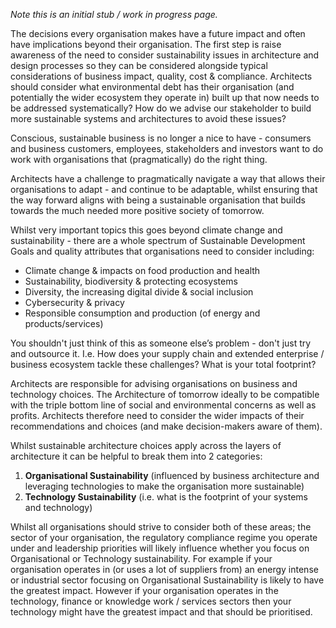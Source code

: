 *Note this is an initial stub / work in progress page.*

The decisions every organisation makes  have a future impact and often have implications beyond their organisation. The first step is raise awareness of the need to consider sustainability issues in architecture and design processes so they can be considered alongside typical considerations of business impact, quality, cost & compliance. Architects should consider what environmental debt has their organisation (and potentially the wider ecosystem they operate in) built up that now needs to be addressed systematically? How do we advise our stakeholder to build more sustainable systems and architectures to avoid these issues?
 

Conscious, sustainable business is no longer a nice to have - consumers and business customers, employees, stakeholders and investors want to do work with organisations that (pragmatically) do the right thing.   

Architects have a challenge to pragmatically navigate a way that allows their organisations to adapt - and continue to be adaptable, whilst ensuring that the way forward aligns with being a sustainable organisation that builds towards the much needed more positive society of tomorrow.

Whilst very important topics this goes beyond climate change and sustainability - there are a whole spectrum of Sustainable Development Goals and quality attributes that organisations need to consider including:

 - Climate change & impacts on food production and health
 - Sustainability, biodiversity & protecting ecosystems
 - Diversity, the increasing digital divide & social inclusion
 - Cybersecurity & privacy
 - Responsible consumption and production (of energy and products/services)

You shouldn't just think of this as someone else’s problem - don't just try and outsource it. I.e. How does your supply chain and extended enterprise / business ecosystem tackle these challenges? What is your total footprint?

Architects are responsible for advising organisations on business and technology choices. The Architecture of tomorrow ideally  to be compatible with the triple bottom line of social and environmental concerns as well as profits. Architects therefore need to consider the wider impacts of their recommendations and choices (and make decision-makers aware of them).

Whilst sustainable architecture choices apply across the layers of architecture it can be helpful to break them into 2 categories:

1. **Organisational Sustainability** (influenced by business architecture and leveraging technologies to make the organisation more sustainable)
2. **Technology Sustainability** (i.e. what is the footprint of your systems and technology)

Whilst all organisations should strive to consider both of these areas; the sector of your organisation, the regulatory compliance regime you operate under and leadership priorities will likely influence whether you focus on Organisational or Technology sustainability. For example if your organisation operates in (or uses a lot of suppliers from) an energy intense or industrial sector focusing on Organisational Sustainability is likely to have the greatest impact. However if your organisation operates in the technology, finance or knowledge work / services sectors then your technology might have the greatest impact and that should be prioritised.
